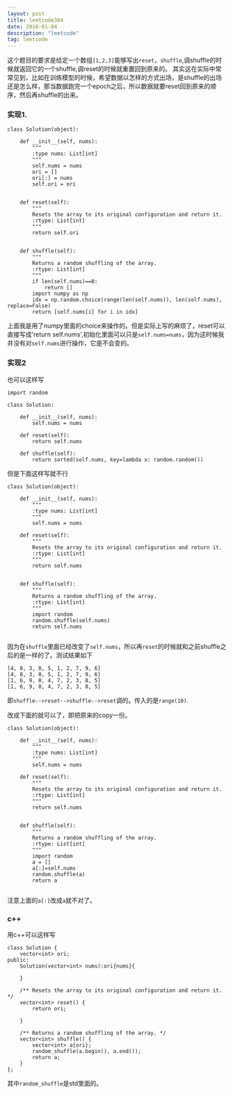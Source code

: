 ```yaml
---
layout: post
title: leetcode384
date: 2018-01-04
description: "leetcode"
tag: leetcode
---   
```


这个题目的要求是给定一个数组`[1,2,3]`能够写出`reset`，`shuffle`,调shuffle的时候就返回它的一个shuffle,调reset的时候就重置回到原来的。
其实这在实际中常常见到，比如在训练模型的时候，希望数据以怎样的方式出场，是shuffle的出场还是怎么样，那当数据跑完一个epoch之后，所以数据就要reset回到原来的顺序，然后再shuffle的出来。

### 实现1.

```
class Solution(object):

    def __init__(self, nums):
        """
        :type nums: List[int]
        """
        self.nums = nums
        ori = []
        ori[:] = nums
        self.ori = ori
        

    def reset(self):
        """
        Resets the array to its original configuration and return it.
        :rtype: List[int]
        """
        return self.ori
        

    def shuffle(self):
        """
        Returns a random shuffling of the array.
        :rtype: List[int]
        """
        if len(self.nums)==0:
            return []
        import numpy as np
        idx = np.random.choice(range(len(self.nums)), len(self.nums), replace=False)
        return [self.nums[i] for i in idx]

```

上面我是用了numpy里面的choice来操作的。但是实际上写的麻烦了，reset可以直接写成'return self.nums',初始化里面可以只是`self.nums=nums`，因为这时候我并没有对`self.nums`进行操作，它是不会变的。

### 实现2

也可以这样写

```
import random

class Solution:
    
    def __init__(self, nums):
        self.nums = nums

    def reset(self):
        return self.nums

    def shuffle(self):
        return sorted(self.nums, key=lambda x: random.random())          

```

但是下面这样写就不行

```
class Solution(object):

    def __init__(self, nums):
        """
        :type nums: List[int]
        """
        self.nums = nums

    def reset(self):
        """
        Resets the array to its original configuration and return it.
        :rtype: List[int]
        """
        return self.nums
        

    def shuffle(self):
        """
        Returns a random shuffling of the array.
        :rtype: List[int]
        """
        import random
        random.shuffle(self.nums)
        return self.nums
        
```

因为在`shuffle`里面已经改变了`self.nums`，所以再`reset`的时候就和之前shuffle之后的是一样的了。测试结果如下

```
[4, 8, 3, 0, 5, 1, 2, 7, 9, 6]
[4, 8, 3, 0, 5, 1, 2, 7, 9, 6]
[1, 6, 9, 0, 4, 7, 2, 3, 8, 5]
[1, 6, 9, 0, 4, 7, 2, 3, 8, 5]

```

即`shuffle-->reset-->shuffle-->reset`调的。传入的是`range(10)`.

改成下面的就可以了，即把原来的copy一份。

```
class Solution(object):

    def __init__(self, nums):
        """
        :type nums: List[int]
        """
        self.nums = nums

    def reset(self):
        """
        Resets the array to its original configuration and return it.
        :rtype: List[int]
        """
        return self.nums
        

    def shuffle(self):
        """
        Returns a random shuffling of the array.
        :rtype: List[int]
        """
        import random
        a = []
        a[:]=self.nums
        random.shuffle(a)
        return a
        

```

注意上面的`a[:]`改成`a`就不对了。

### c++

用c++可以这样写

```
class Solution {
    vector<int> ori;
public:
    Solution(vector<int> nums):ori{nums}{
        
    }
    
    /** Resets the array to its original configuration and return it. */
    vector<int> reset() {
        return ori;
        
    }
    
    /** Returns a random shuffling of the array. */
    vector<int> shuffle() {
        vector<int> a{ori};
        random_shuffle(a.begin(), a.end());
        return a;
    }
};

```

其中`random_shuffle`是std里面的。


